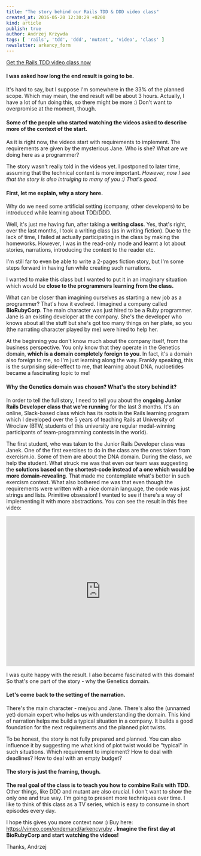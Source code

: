 ```yaml
---
title: "The story behind our Rails TDD & DDD video class"
created_at: 2016-05-20 12:30:29 +0200
kind: article
publish: true
author: Andrzej Krzywda
tags: [ 'rails', 'tdd', 'ddd', 'mutant', 'video', 'class' ]
newsletter: arkency_form
---
```


[Get the Rails TDD video class now](https://vimeo.com/ondemand/arkencyruby)

#### I was asked how long the end result is going to be.

It's hard to say, but I suppose I'm somewhere in the 33% of the planned scope. Which may mean, the end result will be about 3 hours. Actually, I have a lot of fun doing this, so there might be more :) Don't want to overpromise at the moment, though.

<!-- more -->

#### Some of the people who started watching the videos asked to describe more of the context of the start. 

As it is right now, the videos start with requirements to implement. The requirements are given by the mysterious Jane. Who is she? What are we doing here as a programmer?

The story wasn't really told in the videos yet. I postponed to later time, assuming that the technical content is more important. _However, now I see that the story is also intruiging to many of you :) That's good._

#### First, let me explain, why a story here.

Why do we need some artificial setting (company, other developers) to be introduced while learning about TDD/DDD.

Well, it's just me having fun, after taking a **writing class**. Yes, that's right, over the last months, I took a writing class (as in writing fiction). Due to the lack of time, I failed at actually participating in the class by making the homeworks. However, I was in the read-only mode and learnt a lot about stories, narrations, introducing the context to the reader etc. 

I'm still far to even be able to write a 2-pages fiction story, but I'm some steps forward in having fun while creating such narrations.

I wanted to make this class but I wanted to put it in an imaginary situation which would be **close to the programmers learning from the class.**

What can be closer than imagining ourselves as starting a new job as a programmer? That's how it evolved. I imagined a company called **BioRubyCorp**. The main character was just hired to be a Ruby programmer. Jane is an existing developer at the company. She's the developer who knows about all the stuff but she's got too many things on her plate, so you (the narrating character played by me) were hired to help her.

At the beginning you don't know much about the company itself, from the business perspective. You only know that they operate in the Genetics domain, **which is a domain completely foreign to you**. In fact, it's a domain also foreign to me, so I'm just learning along the way. Frankly speaking, this is the surprising side-effect to me, that learning about DNA, nucloetides became a fascinating topic to me!

#### Why the Genetics domain was chosen? What's the story behind it?

In order to tell the full story, I need to tell you about the **ongoing Junior Rails Developer class that we're running** for the last 3 months. It's an online, Slack-based class which has its roots in the Rails learning program which I developed over the 5 years of teaching Rails at University of Wroclaw (BTW, students of this university are regular medal-winning participants of team-programming contests in the world).

The first student, who was taken to the Junior Rails Developer class was Janek. One of the first exercises to do in the class are the ones taken from exercism.io. Some of them are about the DNA domain. 
During the class, we help the student. What struck me was that even our team was suggesting the **solutions based on the shortest-code instead of a one which would be more domain-revealing**. That made me contemplate what's better in such exercism context.
What also bothered me was that even though the requirements were written with a nice domain language, the code was just strings and lists. Primitive obsession!
I wanted to see if there's a way of implementing it with more abstractions. You can see the result in this free video:

<iframe style="width:100%; height: 400px;" src="https://www.youtube.com/embed/h5UF4LkGBSk?rel=0&amp;showinfo=0" frameborder="0" allowfullscreen></iframe>

I was quite happy with the result. I also became fascinated with this domain! So that's one part of the story - why the Genetics domain.

#### Let's come back to the setting of the narration.

There's the main character - me/you and Jane. There's also the (unnamed yet) domain expert who helps us with understanding the domain. This kind of narration helps me build a typical situation in a company. It builds a good foundation for the next requirements and the planned plot twists. 

To be honest, the story is not fully prepared and planned. You can also influence it by suggesting me what kind of plot twist would be "typical" in such situations. Which requirement to implement? How to deal with deadlines? How to deal with an empty budget?

#### The story is just the framing, though. 

**The real goal of the class is to teach you how to combine Rails with TDD**. Other things, like DDD and mutant are also crucial. I don't want to show the only one and true way. I'm going to present more techniques over time. I like to think of this class as a TV series, which is easy to consume in short episodes every day.

I hope this gives you more context now :) Buy here: https://vimeo.com/ondemand/arkencyruby .
**Imagine the first day at BioRubyCorp and start watching the videos!**

Thanks,
Andrzej
